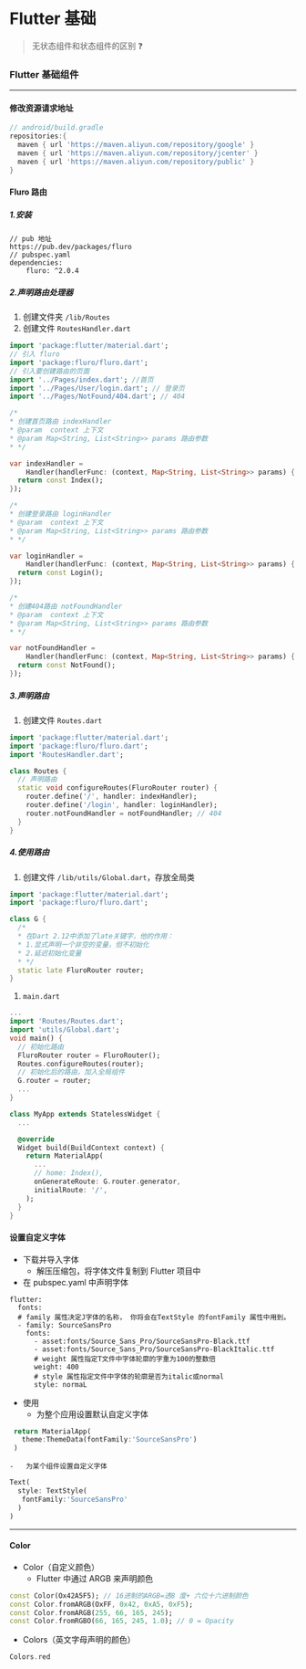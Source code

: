 # Flutter 基础

> 无状态组件和状态组件的区别 ❓

### Flutter 基础组件

---

#### 修改资源请求地址

```dart
// android/build.gradle
repositories:{
  maven { url 'https://maven.aliyun.com/repository/google' }
  maven { url 'https://maven.aliyun.com/repository/jcenter' }
  maven { url 'https://maven.aliyun.com/repository/public' }
}
```

#### Fluro 路由

##### 1.安装

```
// pub 地址
https://pub.dev/packages/fluro
// pubspec.yaml
dependencies:
    fluro: ^2.0.4
```

##### 2.声明路由处理器

1. 创建文件夹 `/lib/Routes`
2. 创建文件 `RoutesHandler.dart`

```dart
import 'package:flutter/material.dart';
// 引入 fluro
import 'package:fluro/fluro.dart';
// 引入要创建路由的页面
import '../Pages/index.dart'; //首页
import '../Pages/User/login.dart'; // 登录页
import '../Pages/NotFound/404.dart'; // 404

/*
* 创建首页路由 indexHandler
* @param  context 上下文
* @param Map<String, List<String>> params 路由参数
* */

var indexHandler =
    Handler(handlerFunc: (context, Map<String, List<String>> params) {
  return const Index();
});

/*
* 创建登录路由 loginHandler
* @param  context 上下文
* @param Map<String, List<String>> params 路由参数
* */

var loginHandler =
    Handler(handlerFunc: (context, Map<String, List<String>> params) {
  return const Login();
});

/*
* 创建404路由 notFoundHandler
* @param  context 上下文
* @param Map<String, List<String>> params 路由参数
* */

var notFoundHandler =
    Handler(handlerFunc: (context, Map<String, List<String>> params) {
  return const NotFound();
});

```

##### 3.声明路由

1. 创建文件 `Routes.dart`

```dart
import 'package:flutter/material.dart';
import 'package:fluro/fluro.dart';
import 'RoutesHandler.dart';

class Routes {
  // 声明路由
  static void configureRoutes(FluroRouter router) {
    router.define('/', handler: indexHandler);
    router.define('/login', handler: loginHandler);
    router.notFoundHandler = notFoundHandler; // 404
  }
}

```

##### 4.使用路由

1. 创建文件 `/lib/utils/Global.dart`，存放全局类

```dart
import 'package:flutter/material.dart';
import 'package:fluro/fluro.dart';

class G {
  /*
  * 在Dart 2.12中添加了late关键字，他的作用：
  * 1.显式声明一个非空的变量，但不初始化
  * 2.延迟初始化变量
  * */
  static late FluroRouter router;
}

```

1.  `main.dart`

```dart
...
import 'Routes/Routes.dart';
import 'utils/Global.dart';
void main() {
  // 初始化路由
  FluroRouter router = FluroRouter();
  Routes.configureRoutes(router);
  // 初始化后的路由，加入全局组件
  G.router = router;
  ...
}

class MyApp extends StatelessWidget {
  ...

  @override
  Widget build(BuildContext context) {
    return MaterialApp(
      ...
      // home: Index(),
      onGenerateRoute: G.router.generator,
      initialRoute: '/',
    );
  }
}

```

#### 设置自定义字体

-   下载并导入字体
    -   解压压缩包，将字体文件复制到 Flutter 项目中
-   在 pubspec.yaml 中声明字体

```
flutter:
  fonts:
  # family 属性决定J字体的名称， 你将会在TextStyle 的fontFamily 属性中用到。
  - family: SourceSansPro
    fonts:
      - asset:fonts/Source_Sans_Pro/SourceSansPro-Black.ttf
      - asset:fonts/Source_Sans_Pro/SourceSansPro-BlackItalic.ttf
      # weight 属性指定T文件中字体轮廓的字重为100的整数倍
      weight: 400
      # style 属性指定文件中字体的轮廓是否为italic或normal
      style: normaL
```

-   使用
    -   为整个应用设置默认自定义字体

```dart
 return MaterialApp(
   theme:ThemeData(fontFamily:'SourceSansPro')
 )
```

    -   为某个组件设置自定义字体

```dart
Text(
  style: TextStyle(
   fontFamily:'SourceSansPro'
  )
)
```

---

#### Color

-   Color（自定义颜色）
    -   Flutter 中通过 ARGB 来声明颜色

```dart
const Color(Ox42A5F5); // 16进制的ARGB=透8 度+ 六位十六进制颜色
const Color.fromARGB(OxFF, 0x42, 0xA5, 0xF5);
const Color.fromARGB(255, 66, 165, 245);
const Color.fromRGBO(66, 165, 245, 1.0); // 0 = Opacity
```

-   Colors（英文字母声明的颜色）

```dart
Colors.red
```
